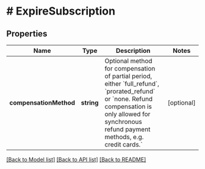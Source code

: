 # # ExpireSubscription

## Properties

Name | Type | Description | Notes
------------ | ------------- | ------------- | -------------
**compensationMethod** | **string** | Optional method for compensation of partial period, either &#x60;full_refund&#x60;, &#x60;prorated_refund&#x60; or &#x60;none. Refund compensation is only allowed for synchronous refund payment methods, e.g. credit cards.&#x60; | [optional]

[[Back to Model list]](../../README.md#models) [[Back to API list]](../../README.md#endpoints) [[Back to README]](../../README.md)
